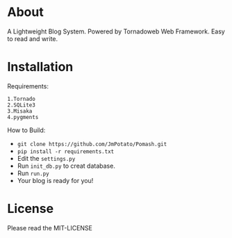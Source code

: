 About
======

A Lightweight Blog System. Powered by Tornadoweb Web Framework. Easy to read and write.

Installation
======

Requirements:

    1.Tornado
    2.SQLite3
    3.Misaka
    4.pygments

How to Build:

* `git clone https://github.com/JmPotato/Pomash.git`
* `pip install -r requirements.txt`
* Edit the `settings.py`
* Run `init_db.py` to creat database.
* Run `run.py`
* Your blog is ready for you!

License
=====

Please read the MIT-LICENSE
